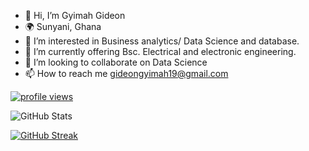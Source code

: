 - 👋 Hi, I’m Gyimah Gideon
- 🌍 Sunyani, Ghana
- 👀 I’m interested in Business analytics/ Data Science and database. 
- 🌱 I’m currently offering Bsc. Electrical and electronic engineering.
- 💞️ I’m looking to collaborate on Data Science
- 📫 How to reach me gideongyimah19@gmail.com

<p align="left">
  <a href="https://github.com/Gyimah3">
    <img src="https://komarev.com/ghpvc/?username=Gyimah3&color=red" alt="profile views" />
  </a>
    
![GitHub Stats](https://github-readme-stats.vercel.app/api?username=Gyimah3&show_icons=true&theme=theme_name)
  
  
[![GitHub Streak](https://github-readme-streak-stats.herokuapp.com?username=Gyimah3&theme=blueberry&date_format=M%20j%5B%2C%20Y%5D)](https://git.io/streak-stats)

